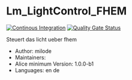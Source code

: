 # Lm_LightControl_FHEM

[![Continous Integration](https://gitlab.com/project-alice-assistant/skills/skill_Lm_LightControl_FHEM/badges/master/pipeline.svg)](https://gitlab.com/project-alice-assistant/skills/skill_Lm_LightControl_FHEM/pipelines/latest) [![Quality Gate Status](https://sonarcloud.io/api/project_badges/measure?project=project-alice-assistant_skill_Lm_LightControl_FHEM&metric=alert_status)](https://sonarcloud.io/dashboard?id=project-alice-assistant_skill_Lm_LightControl_FHEM)

Steuert das licht ueber fhem

- Author: milode
- Maintainers: 
- Alice minimum Version: 1.0.0-b1
- Languages:
    en
    de


